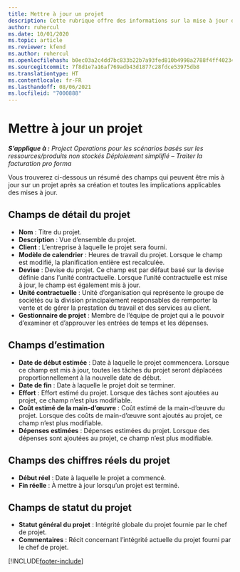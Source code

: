 ```yaml
---
title: Mettre à jour un projet
description: Cette rubrique offre des informations sur la mise à jour des projets dans Project Operations.
author: ruhercul
ms.date: 10/01/2020
ms.topic: article
ms.reviewer: kfend
ms.author: ruhercul
ms.openlocfilehash: b0ec03a2c4dd7bc833b22b7a93fed810b4998a2788f4ff40234e3dd163bd9eb6
ms.sourcegitcommit: 7f8d1e7a16af769adb43d1877c28fdce53975db8
ms.translationtype: HT
ms.contentlocale: fr-FR
ms.lasthandoff: 08/06/2021
ms.locfileid: "7000888"
---
```

# <a name="update-a-project"></a>Mettre à jour un projet

_**S’applique à :** Project Operations pour les scénarios basés sur les ressources/produits non stockés Déploiement simplifié – Traiter la facturation pro forma_

Vous trouverez ci-dessous un résumé des champs qui peuvent être mis à jour sur un projet après sa création et toutes les implications applicables des mises à jour.

## <a name="project-detail-fields"></a>Champs de détail du projet

- **Nom** : Titre du projet.
- **Description** : Vue d’ensemble du projet.
- **Client** : L’entreprise à laquelle le projet sera fourni.
- **Modèle de calendrier** : Heures de travail du projet. Lorsque le champ est modifié, la planification entière est recalculée.
- **Devise** : Devise du projet. Ce champ est par défaut basé sur la devise définie dans l’unité contractuelle. Lorsque l’unité contractuelle est mise à jour, le champ est également mis à jour.
- **Unité contractuelle** : Unité d’organisation qui représente le groupe de sociétés ou la division principalement responsables de remporter la vente et de gérer la prestation du travail et des services au client. 
- **Gestionnaire de projet** : Membre de l’équipe de projet qui a le pouvoir d’examiner et d’approuver les entrées de temps et les dépenses.

## <a name="estimate-fields"></a>Champs d’estimation

- **Date de début estimée** : Date à laquelle le projet commencera. Lorsque ce champ est mis à jour, toutes les tâches du projet seront déplacées proportionnellement à la nouvelle date de début.
- **Date de fin** : Date à laquelle le projet doit se terminer.
- **Effort** : Effort estimé du projet. Lorsque des tâches sont ajoutées au projet, ce champ n’est plus modifiable.
- **Coût estimé de la main-d’œuvre** : Coût estimé de la main-d’œuvre du projet. Lorsque des coûts de main-d’œuvre sont ajoutés au projet, ce champ n’est plus modifiable.
- **Dépenses estimées** : Dépenses estimées du projet. Lorsque des dépenses sont ajoutées au projet, ce champ n’est plus modifiable.

## <a name="project-actual-fields"></a>Champs des chiffres réels du projet
- **Début réel** : Date à laquelle le projet a commencé.
- **Fin réelle** : À mettre à jour lorsqu’un projet est terminé.

## <a name="project-status-fields"></a>Champs de statut du projet

- **Statut général du projet** : Intégrité globale du projet fournie par le chef de projet.
- **Commentaires** : Récit concernant l’intégrité actuelle du projet fourni par le chef de projet.



[!INCLUDE[footer-include](../includes/footer-banner.md)]